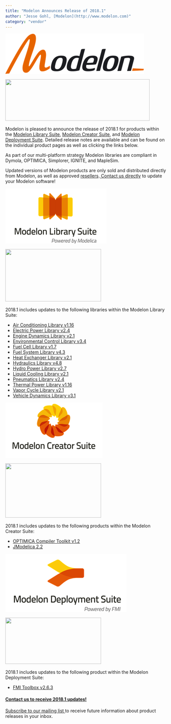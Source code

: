 ```yaml
---
title: "Modelon Announces Release of 2018.1"
author: "Jesse Gohl, [Modelon](http://www.modelon.com)"
category: "vendor"
---
```


![](Modelon_2011_Flat_RGB_129.png)

<a href="http://www.modelon.com"><img src="Modelon_2011_Flat_RGB.png" width="452" height="130" class="" alt=""></a>

Modelon is pleased to announce the release of 2018.1 for products within the <a href="http://www.modelon.com/products/modelon-library-suite/" title="Opens internal link in current window" class="internal-link">Modelon Library Suite</a>, <a href="http://www.modelon.com/products/modelon-creator-suite/" title="Opens internal link in current window" class="internal-link">Modelon Creator Suite</a>, and <a href="http://www.modelon.com/products/modelon-deployment-suite/" title="Opens internal link in current window" class="internal-link">Modelon Deployment Suite</a>. Detailed release notes are available and can be found on the individual product pages as well as clicking the links below.&nbsp; 

As part of our multi-platform strategy Modelon libraries are compliant in Dymola, OPTIMICA, Simplorer, IGNITE, and MapleSim. 

Updated versions of Modelon products are only sold and distributed directly from Modelon, as well as approved <a href="http://www.modelon.com/about-modelon/contact/resellers/" title="Opens internal link in current window" class="internal-link">resellers</a>.<a href="http://www.modelon.com/about-modelon/contact/sales-and-inquiries/" title="Opens internal link in current window" class="internal-link"> Contact us directly</a> to update your Modelon software! 

![](Modelon_Library_Suite_logo_129.png)

<a href="http://www.modelon.com/products/modelon-library-suite/"><img src="Modelon_Library_Suite_logo.png" width="300" height="164" class="" alt=""></a>

2018.1 includes updates to the following libraries within the Modelon Library Suite:

- <a href="http://www.modelon.com/products/modelon-library-suite/air-conditioning-library/air-conditioning-library-release-information/" title="Opens internal link in current window" class="internal-link">Air Conditioning Library v1.16</a>
- <a href="http://www.modelon.com/products/modelon-library-suite/electric-power-library/electric-power-library-release-information/" title="Opens internal link in current window" class="internal-link">Electric Power Library v2.4</a>
- <a href="http://www.modelon.com/products/modelon-library-suite/engine-dynamics-library/engine-dynamics-library-release-information/" title="Opens internal link in current window" class="internal-link">Engine Dynamics Library v2.1</a>
- <a href="http://www.modelon.com/products/modelon-library-suite/environmental-control-library/environmental-control-library-release-information/" title="Opens internal link in current window" class="internal-link">Environmental Control Library v3.4</a>
- <a href="http://www.modelon.com/products/modelon-library-suite/fuel-cell-library-release-information/" title="Opens internal link in current window" class="internal-link">Fuel Cell Library v1.7</a>
- <a href="http://www.modelon.com/products/modelon-library-suite/fuel-system-library/fuel-system-library-release-information/" title="Opens internal link in current window" class="internal-link">Fuel System Library v4.3</a>
- <a href="http://www.modelon.com/products/modelon-library-suite/heat-exchanger-library/heat-exchanger-library-release-information/" title="Opens internal link in current window" class="internal-link">Heat Exchanger Library v2.1</a>
- <a href="http://www.modelon.com/products/modelon-library-suite/hydraulics-library-release-information/" title="Opens internal link in current window" class="internal-link">Hydraulics Library v4.8</a>
- <a href="http://www.modelon.com/products/modelon-library-suite/hydro-power-library/hydro-power-library-release-information/" title="Opens internal link in current window" class="internal-link">Hydro Power Library v2.7</a>
- <a href="http://www.modelon.com/products/modelon-library-suite/liquid-cooling-library/liquid-cooling-library-release-information/" title="Opens internal link in current window" class="internal-link">Liquid Cooling Library v2.1</a>
- <a href="http://www.modelon.com/products/modelon-library-suite/pneumatics-library-release-information/" title="Opens internal link in current window" class="internal-link">Pneumatics Library v2.4</a>
- <a href="http://www.modelon.com/products/modelon-library-suite/thermal-power-library-release-information/" title="Opens internal link in current window" class="internal-link">Thermal Power Library v1.16</a>
- <a href="http://www.modelon.com/products/modelon-library-suite/vapor-cycle-library/vapor-cycle-library-release-information/" title="Opens internal link in current window" class="internal-link">Vapor Cycle Library v2.1</a>
- <a href="http://www.modelon.com/products/modelon-library-suite/vehicle-dynamics-library-release-information/" title="Opens internal link in current window" class="internal-link">Vehicle Dynamics Library v3.1</a>

![](Modelon_Creator_Suite_Logo_129.png)

<a href="http://www.modelon.com/products/modelon-creator-suite/"><img src="Modelon_Creator_Suite_Logo.png" width="300" height="170" class="" alt=""></a>

2018.1 includes updates to the following products within the Modelon Creator Suite:
- <a href="http://www.modelon.com/products/optimica-compiler-toolkit-release-information/" title="Opens internal link in current window" class="internal-link">OPTIMICA Compiler Toolkit v1.2</a>
- <a href="http://www.jmodelica.org/" title="Opens external link in new window" target="_blank" class="external-link-new-window">JModelica 2.2</a>

![](Modelon_Deployment_Suite_logo_129.png)

<a href="http://www.modelon.com/products/modelon-deployment-suite/"><img src="Modelon_Deployment_Suite_logo.png" width="300" height="145" class="" alt=""></a>

2018.1 includes updates to the following product within the Modelon Deployment Suite:
- <a href="http://www.modelon.com/products/modelon-deployment-suite/fmit-toolbox-for-matlabsimulink-release-information/" title="Opens internal link in current window" class="internal-link">FMI Toolbox v2.6.3</a>

<h4><a href="http://www.modelon.com/about-modelon/contact/sales-and-inquiries/" title="Opens internal link in current window" class="internal-link">Contact us to receive 2018.1 updates!</a></h4>

<a href="http://web.modelon.com/cn/aavt4/subscribe-newsletter" title="Opens external link in new window" target="_blank" class="external-link-new-window">Subscribe to our mailing list&nbsp;</a>to receive future information about product releases in your inbox.
